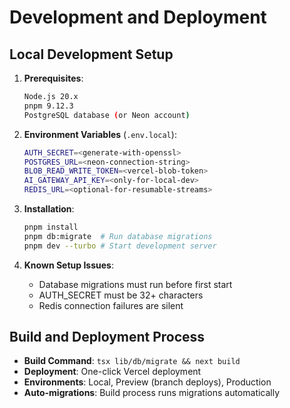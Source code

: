 # Development and Deployment

## Local Development Setup

1. **Prerequisites**:
   ```bash
   Node.js 20.x
   pnpm 9.12.3
   PostgreSQL database (or Neon account)
   ```

2. **Environment Variables** (`.env.local`):
   ```bash
   AUTH_SECRET=<generate-with-openssl>
   POSTGRES_URL=<neon-connection-string>
   BLOB_READ_WRITE_TOKEN=<vercel-blob-token>
   AI_GATEWAY_API_KEY=<only-for-local-dev>
   REDIS_URL=<optional-for-resumable-streams>
   ```

3. **Installation**:
   ```bash
   pnpm install
   pnpm db:migrate  # Run database migrations
   pnpm dev --turbo # Start development server
   ```

4. **Known Setup Issues**:
   - Database migrations must run before first start
   - AUTH_SECRET must be 32+ characters
   - Redis connection failures are silent

## Build and Deployment Process

- **Build Command**: `tsx lib/db/migrate && next build`
- **Deployment**: One-click Vercel deployment
- **Environments**: Local, Preview (branch deploys), Production
- **Auto-migrations**: Build process runs migrations automatically
